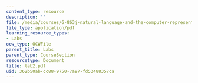 ```yaml
---
content_type: resource
description: ''
file: /media/courses/6-863j-natural-language-and-the-computer-representation-of-knowledge-spring-2003/362b50abcc8897507a97fd53488357ca_lab2.pdf
file_type: application/pdf
learning_resource_types:
- Labs
ocw_type: OCWFile
parent_title: Labs
parent_type: CourseSection
resourcetype: Document
title: lab2.pdf
uid: 362b50ab-cc88-9750-7a97-fd53488357ca
---
```

